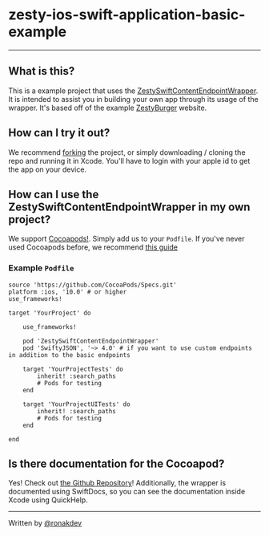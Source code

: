 # zesty-ios-swift-application-basic-example
---
## What is this?
This is a example project that uses the [ZestySwiftContentEndpointWrapper](https://github.com/zesty-io/ZestySwiftContentEndpointWrapper). It is intended to assist you in building your own app through its usage of the wrapper. It's based off of the example [ZestyBurger](http://burger.zesty.site) website. 

## How can I try it out?
We recommend [forking](https://github.com/zesty-ios-swift-application-basic-example/fork) the project, or simply downloading /  cloning the repo and running it in Xcode. You'll have to login with your apple id to get the app on your device.

## How can I use the ZestySwiftContentEndpointWrapper in my own project?
We support [Cocoapods!](https://cocoapods.org). Simply add us to your `Podfile`. If you've never used Cocoapods before, we recommend [this guide](https://guides.cocoapods.org/using/using-cocoapods)

### Example `Podfile`

    source 'https://github.com/CocoaPods/Specs.git'
    platform :ios, '10.0' # or higher
    use_frameworks!

    target 'YourProject' do

        use_frameworks!

        pod 'ZestySwiftContentEndpointWrapper'
        pod 'SwiftyJSON', '~> 4.0' # if you want to use custom endpoints in addition to the basic endpoints

        target 'YourProjectTests' do
            inherit! :search_paths
            # Pods for testing
        end

        target 'YourProjectUITests' do
            inherit! :search_paths
            # Pods for testing
        end

    end

## Is there documentation for the Cocoapod?
Yes! Check out [the Github Repository](https://github.com/zesty-io/ZestySwiftContentEndpointWrapper)! Additionally, the wrapper is documented using SwiftDocs, so you can see the documentation inside Xcode using QuickHelp.



---


Written by [@ronakdev](https://github.ronakshah.net)
